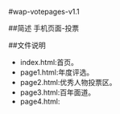 #wap-votepages-v1.1

##简述
手机页面-投票

##文件说明
* index.html:首页。
* page1.html:年度评选。
* page2.html:优秀人物投票区。
* page3.html:百年面道。
* page4.html:

